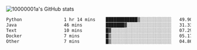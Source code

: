 ![10000001a's GitHub stats](https://github-readme-stats.vercel.app/api?username=10000001a&show_icons=true&theme=onedark&count_private=true)

<!-- [![Top Langs](https://github-readme-stats.vercel.app/api/top-langs/?username=10000001a&layout=compact&theme=onedark&langs_count=5)](https://github.com/anuraghazra/github-readme-stats) -->
<!--
**10000001a/10000001a** is a ✨ _special_ ✨ repository because its `README.md` (this file) appears on your GitHub profile.

Here are some ideas to get you started:

- 🔭 I’m currently working on ...
- 🌱 I’m currently learning ...
- 👯 I’m looking to collaborate on ...
- 🤔 I’m looking for help with ...
- 💬 Ask me about ...
- 📫 How to reach me: ...
- 😄 Pronouns: ...
- ⚡ Fun fact: ...
-->

<!--START_SECTION:waka-->

```txt
Python                1 hr 14 mins    ████████████▒░░░░░░░░░░░░   49.90 %
Java                  46 mins         ███████▓░░░░░░░░░░░░░░░░░   31.33 %
Text                  10 mins         █▓░░░░░░░░░░░░░░░░░░░░░░░   07.29 %
Docker                7 mins          █▒░░░░░░░░░░░░░░░░░░░░░░░   05.17 %
Other                 7 mins          █▒░░░░░░░░░░░░░░░░░░░░░░░   04.86 %
```

<!--END_SECTION:waka-->
